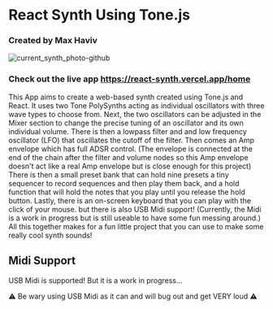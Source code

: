 # React Synth Using Tone.js
### Created by Max Haviv

![current_synth_photo-github](https://github.com/maxethan2/React-Synth/assets/38705345/b49b087b-17f2-4aa0-b610-952b98a45ba5)

### Check out the live app <https://react-synth.vercel.app/home>

This App aims to create a web-based synth created using Tone.js and React. It uses two Tone PolySynths acting as individual oscillators with three wave types to choose from. Next, the two oscillators can be adjusted in the Mixer section to change the precise tuning of an oscillator and its own individual volume. There is then a lowpass filter and and low frequency oscillator (LFO) that oscillates the cutoff of the filter. Then comes an Amp envelope which has full ADSR control. (The envelope is connected at the end of the chain after the filter and volume nodes so this Amp envelope doesn't act like a real Amp envelope but is close enough for this project) There is then a small preset bank that can hold nine presets a tiny sequencer to record sequences and then play them back, and a hold function that will hold the notes that you play until you release the hold button. Lastly, there is an on-screen keyboard that you can play with the click of your mouse. but there is also USB Midi support! (Currently, the Midi is a work in progress but is still useable to have some fun messing around.) All this together makes for a fun little project that you can use to make some really cool synth sounds!

## Midi Support
USB Midi is supported! But it is a work in progress...

⚠️ Be wary using USB Midi as it can and will bug out and get VERY loud ⚠️
